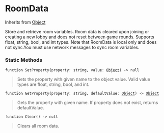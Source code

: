 # RoomData
Inherits from [Object](../objects/Object.md)

Store and retrieve room variables. Room data is cleared upon joining or creating a new lobby and does not reset between game rounds. Supports float, string, bool, and int types.
Note that RoomData is local only and does not sync.You must use network messages to sync room variables.

### Static Methods
<pre class="language-typescript"><code class="lang-typescript">function SetProperty(property: string, value: <a data-footnote-ref href="#user-content-fn-37">Object</a>) -> null</code></pre>
> Sets the property with given name to the object value. Valid value types are float, string, bool, and int.

<pre class="language-typescript"><code class="lang-typescript">function GetProperty(property: string, defaultValue: <a data-footnote-ref href="#user-content-fn-37">Object</a>) -> <a data-footnote-ref href="#user-content-fn-37">Object</a></code></pre>
> Gets the property with given name. If property does not exist, returns defaultValue.

<pre class="language-typescript"><code class="lang-typescript">function Clear() -> null</code></pre>
> Clears all room data.


[^0]: [Camera](../static/Camera.md)
[^1]: [Character](../objects/Character.md)
[^2]: [Collider](../objects/Collider.md)
[^3]: [Collision](../objects/Collision.md)
[^4]: [Color](../objects/Color.md)
[^5]: [Convert](../static/Convert.md)
[^6]: [Cutscene](../static/Cutscene.md)
[^7]: [Dict](../objects/Dict.md)
[^8]: [Game](../static/Game.md)
[^9]: [Human](../objects/Human.md)
[^10]: [Input](../static/Input.md)
[^11]: [Json](../static/Json.md)
[^12]: [LineCastHitResult](../objects/LineCastHitResult.md)
[^13]: [LineRenderer](../objects/LineRenderer.md)
[^14]: [List](../objects/List.md)
[^15]: [Map](../static/Map.md)
[^16]: [MapObject](../objects/MapObject.md)
[^17]: [MapTargetable](../objects/MapTargetable.md)
[^18]: [Math](../static/Math.md)
[^19]: [Network](../static/Network.md)
[^20]: [NetworkView](../objects/NetworkView.md)
[^21]: [PersistentData](../static/PersistentData.md)
[^22]: [Physics](../static/Physics.md)
[^23]: [Player](../objects/Player.md)
[^24]: [Quaternion](../objects/Quaternion.md)
[^25]: [Random](../objects/Random.md)
[^26]: [Range](../objects/Range.md)
[^27]: [RoomData](../static/RoomData.md)
[^28]: [Set](../objects/Set.md)
[^29]: [Shifter](../objects/Shifter.md)
[^30]: [String](../static/String.md)
[^31]: [Time](../static/Time.md)
[^32]: [Titan](../objects/Titan.md)
[^33]: [Transform](../objects/Transform.md)
[^34]: [UI](../static/UI.md)
[^35]: [Vector2](../objects/Vector2.md)
[^36]: [Vector3](../objects/Vector3.md)
[^37]: [Object](../objects/Object.md)
[^38]: [Component](../objects/Component.md)
